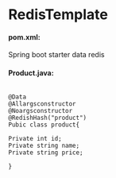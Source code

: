 # RedisTemplate

#### pom.xml:

Spring boot starter data redis

#### Product.java:

```

@Data
@Allargsconstructor
@Noargsconstructor
@RedishHash("product")
Pubic class product{

Private int id;
Private string name;
Private string price;

}

```
